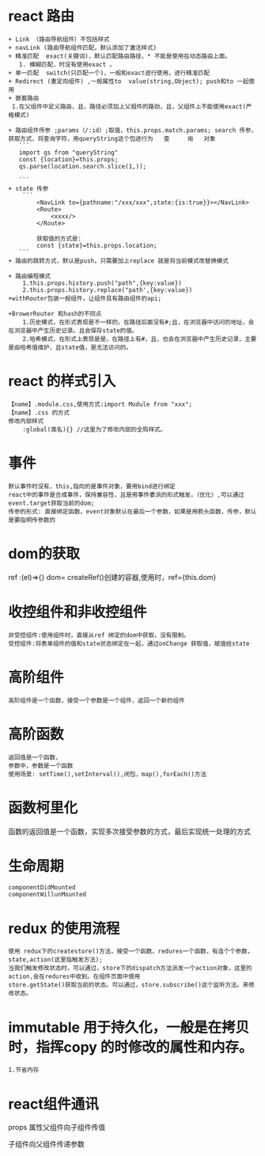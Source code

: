 # react 路由

    + Link （路由导航组件）不包括样式
    + navLink (路由导航组件匹配，默认添加了激活样式)
    + 精准匹配  exact(关键词)，默认匹配路由路径，* 不能是使用在动态路由上面。
       1. 模糊匹配，时没有使用exact 。
    + 单一匹配  switch(只匹配一个)，一般和exact进行使用，进行精准匹配
    + Redirect (重定向组件) ,一般属性to  value(string,Object); push和to 一起使用
    + 嵌套路由
     1.在父组件中定义路由，且，路径必须加上父祖件的路劲，且，父组件上不能使用exact(严格模式)

    + 路由组件传参 ;params（/:id）;取值，this.props.match.params; search 传参，获取方式，将查询字符，用queryString这个包进行为   查     询   对象
       ```
       import qs from "queryString"
       const {location}=this.props;
       qs.parse(location.search.slice(1,));

       ```
    + state 传参
        ```
            <NavLink to={pathname:"/xxx/xxx",state:{is:true}}></NavLink>
            <Route>
                <xxxx/>
            </Route>

            获取值的方式是:
            const {state}=this.props.location;
       ```
    + 路由的跳转方式，默认是push，只需要加上replace 就是将当前模式改替换模式

    + 路由编程模式
        1.this.props.history.push("path",{key:value})
        2.this.props.history.replace("path',{key:value})
    +withRouter包装一般组件，让组件具有路由组件的api;

    +BrowerRouter 和hash的不同点
        1.历史模式，在形式表现是不一样的，在路径后面没有#;且，在浏览器中访问的地址，会在浏览器中产生历史记录。且会保存state的值。
        2.哈希模式，在形式上表现是是，在路径上有#，且，也会在浏览器中产生历史记录，主要是由哈希值维护，且state值，是无法访问的。


# react 的样式引入
    【name】.module.css,使用方式:import Module from "xxx";
    【name】.css 的方式
    修改内部样式
        :global(类名){} //这里为了修改内部的全局样式。

# 事件
    默认事件时没有，this,指向的是事件对象，要用bind进行绑定
    react中的事件是合成事件，保持兼容性，且是用事件委派的形式触发，（优化）,可以通过event.target获取当前的dom;
    传参的形式: 直接绑定函数，event对象默认在最后一个参数，如果是用箭头函数，传参，默认是要指明传参数的

# dom的获取
   ref :(el)=>{}
  dom= createRef()创建的容器,使用时，ref={this.dom}

# 收控组件和非收控组件
    非受控组件:使用组件时，直接从ref 绑定的dom中获取，没有限制。
    受控组件:将表单组件的值和state状态绑定在一起，通过onChange 获取值，赋值给state

# 高阶组件
    高阶组件是一个函数，接受一个参数是一个组件，返回一个新的组件

# 高阶函数
    返回值是一个函数，
    参数中，参数是一个函数
    使用场景: setTime(),setInterval(),闭包，map(),forEach()方法

# 函数柯里化
  函数的返回值是一个函数，实现多次接受参数的方式，最后实现统一处理的方式

# 生命周期
    componentDidMounted
    componentWillunMounted

# redux 的使用流程
    使用 redux下的createstore()方法，接受一个函数，redures一个函数，有连个个参数，state,action(这里指触发方法);
    当我们触发修改状态时，可以通过，store下的dispatch方法派发一个action对象，这里的action,会在redures中收到。在组件页面中使用
    store.getState()获取当前的状态。可以通过，store.subscribe()这个监听方法。来修改状态。

# immutable 用于持久化，一般是在拷贝时，指挥copy 的时修改的属性和内存。
    1.节省内存

# react组件通讯
   props 属性父组件向子组件传值 

   子组件向父组件传递参数
    
        

    